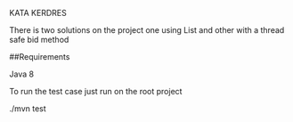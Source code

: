 KATA KERDRES 

There is two solutions on the project one using List and other with a thread safe bid method 

##Requirements

Java 8

To run the test case just run on the root project 

./mvn test